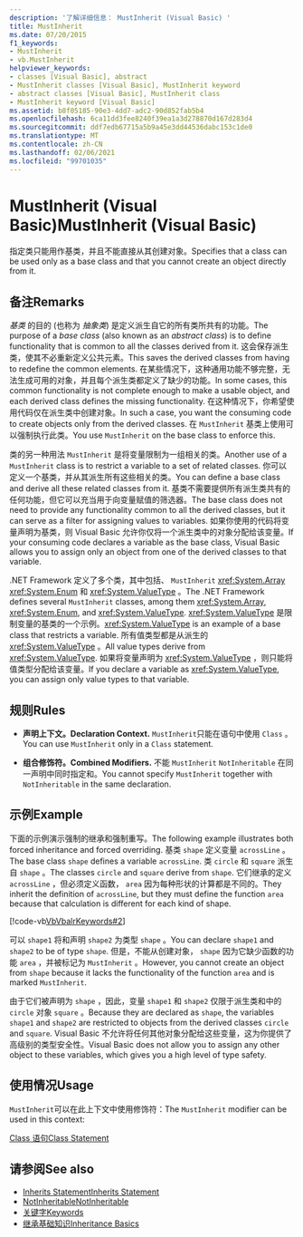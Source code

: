 ```yaml
---
description: '了解详细信息： MustInherit (Visual Basic) '
title: MustInherit
ms.date: 07/20/2015
f1_keywords:
- MustInherit
- vb.MustInherit
helpviewer_keywords:
- classes [Visual Basic], abstract
- MustInherit classes [Visual Basic], MustInherit keyword
- abstract classes [Visual Basic], MustInherit class
- MustInherit keyword [Visual Basic]
ms.assetid: b8f05185-90e3-4dd7-adc2-90d852fab5b4
ms.openlocfilehash: 6ca11dd3fee8240f39ea1a3d278870d167d283d4
ms.sourcegitcommit: ddf7edb67715a5b9a45e3dd44536dabc153c1de0
ms.translationtype: MT
ms.contentlocale: zh-CN
ms.lasthandoff: 02/06/2021
ms.locfileid: "99701035"
---
```

# <a name="mustinherit-visual-basic"></a><span data-ttu-id="02d1e-103">MustInherit (Visual Basic)</span><span class="sxs-lookup"><span data-stu-id="02d1e-103">MustInherit (Visual Basic)</span></span>

<span data-ttu-id="02d1e-104">指定类只能用作基类，并且不能直接从其创建对象。</span><span class="sxs-lookup"><span data-stu-id="02d1e-104">Specifies that a class can be used only as a base class and that you cannot create an object directly from it.</span></span>  
  
## <a name="remarks"></a><span data-ttu-id="02d1e-105">备注</span><span class="sxs-lookup"><span data-stu-id="02d1e-105">Remarks</span></span>  

 <span data-ttu-id="02d1e-106">*基类* 的目的 (也称为 *抽象类*) 是定义派生自它的所有类所共有的功能。</span><span class="sxs-lookup"><span data-stu-id="02d1e-106">The purpose of a *base class* (also known as an *abstract class*) is to define functionality that is common to all the classes derived from it.</span></span> <span data-ttu-id="02d1e-107">这会保存派生类，使其不必重新定义公共元素。</span><span class="sxs-lookup"><span data-stu-id="02d1e-107">This saves the derived classes from having to redefine the common elements.</span></span> <span data-ttu-id="02d1e-108">在某些情况下，这种通用功能不够完整，无法生成可用的对象，并且每个派生类都定义了缺少的功能。</span><span class="sxs-lookup"><span data-stu-id="02d1e-108">In some cases, this common functionality is not complete enough to make a usable object, and each derived class defines the missing functionality.</span></span> <span data-ttu-id="02d1e-109">在这种情况下，你希望使用代码仅在派生类中创建对象。</span><span class="sxs-lookup"><span data-stu-id="02d1e-109">In such a case, you want the consuming code to create objects only from the derived classes.</span></span> <span data-ttu-id="02d1e-110">在 `MustInherit` 基类上使用可以强制执行此类。</span><span class="sxs-lookup"><span data-stu-id="02d1e-110">You use `MustInherit` on the base class to enforce this.</span></span>  
  
 <span data-ttu-id="02d1e-111">类的另一种用法 `MustInherit` 是将变量限制为一组相关的类。</span><span class="sxs-lookup"><span data-stu-id="02d1e-111">Another use of a `MustInherit` class is to restrict a variable to a set of related classes.</span></span> <span data-ttu-id="02d1e-112">你可以定义一个基类，并从其派生所有这些相关的类。</span><span class="sxs-lookup"><span data-stu-id="02d1e-112">You can define a base class and derive all these related classes from it.</span></span> <span data-ttu-id="02d1e-113">基类不需要提供所有派生类共有的任何功能，但它可以充当用于向变量赋值的筛选器。</span><span class="sxs-lookup"><span data-stu-id="02d1e-113">The base class does not need to provide any functionality common to all the derived classes, but it can serve as a filter for assigning values to variables.</span></span> <span data-ttu-id="02d1e-114">如果你使用的代码将变量声明为基类，则 Visual Basic 允许你仅将一个派生类中的对象分配给该变量。</span><span class="sxs-lookup"><span data-stu-id="02d1e-114">If your consuming code declares a variable as the base class, Visual Basic allows you to assign only an object from one of the derived classes to that variable.</span></span>  
  
 <span data-ttu-id="02d1e-115">.NET Framework 定义了多个类，其中包括、 `MustInherit` <xref:System.Array> <xref:System.Enum> 和 <xref:System.ValueType> 。</span><span class="sxs-lookup"><span data-stu-id="02d1e-115">The .NET Framework defines several `MustInherit` classes, among them <xref:System.Array>, <xref:System.Enum>, and <xref:System.ValueType>.</span></span> <span data-ttu-id="02d1e-116"><xref:System.ValueType> 是限制变量的基类的一个示例。</span><span class="sxs-lookup"><span data-stu-id="02d1e-116"><xref:System.ValueType> is an example of a base class that restricts a variable.</span></span> <span data-ttu-id="02d1e-117">所有值类型都是从派生的 <xref:System.ValueType> 。</span><span class="sxs-lookup"><span data-stu-id="02d1e-117">All value types derive from <xref:System.ValueType>.</span></span> <span data-ttu-id="02d1e-118">如果将变量声明为 <xref:System.ValueType> ，则只能将值类型分配给该变量。</span><span class="sxs-lookup"><span data-stu-id="02d1e-118">If you declare a variable as <xref:System.ValueType>, you can assign only value types to that variable.</span></span>  
  
## <a name="rules"></a><span data-ttu-id="02d1e-119">规则</span><span class="sxs-lookup"><span data-stu-id="02d1e-119">Rules</span></span>  
  
- <span data-ttu-id="02d1e-120">**声明上下文。**</span><span class="sxs-lookup"><span data-stu-id="02d1e-120">**Declaration Context.**</span></span> <span data-ttu-id="02d1e-121">`MustInherit`只能在语句中使用 `Class` 。</span><span class="sxs-lookup"><span data-stu-id="02d1e-121">You can use `MustInherit` only in a `Class` statement.</span></span>  
  
- <span data-ttu-id="02d1e-122">**组合修饰符。**</span><span class="sxs-lookup"><span data-stu-id="02d1e-122">**Combined Modifiers.**</span></span> <span data-ttu-id="02d1e-123">不能 `MustInherit` `NotInheritable` 在同一声明中同时指定和。</span><span class="sxs-lookup"><span data-stu-id="02d1e-123">You cannot specify `MustInherit` together with `NotInheritable` in the same declaration.</span></span>  
  
## <a name="example"></a><span data-ttu-id="02d1e-124">示例</span><span class="sxs-lookup"><span data-stu-id="02d1e-124">Example</span></span>  

 <span data-ttu-id="02d1e-125">下面的示例演示强制的继承和强制重写。</span><span class="sxs-lookup"><span data-stu-id="02d1e-125">The following example illustrates both forced inheritance and forced overriding.</span></span> <span data-ttu-id="02d1e-126">基类 `shape` 定义变量 `acrossLine` 。</span><span class="sxs-lookup"><span data-stu-id="02d1e-126">The base class `shape` defines a variable `acrossLine`.</span></span> <span data-ttu-id="02d1e-127">类 `circle` 和 `square` 派生自 `shape` 。</span><span class="sxs-lookup"><span data-stu-id="02d1e-127">The classes `circle` and `square` derive from `shape`.</span></span> <span data-ttu-id="02d1e-128">它们继承的定义 `acrossLine` ，但必须定义函数， `area` 因为每种形状的计算都是不同的。</span><span class="sxs-lookup"><span data-stu-id="02d1e-128">They inherit the definition of `acrossLine`, but they must define the function `area` because that calculation is different for each kind of shape.</span></span>  
  
 [!code-vb[VbVbalrKeywords#2](~/samples/snippets/visualbasic/VS_Snippets_VBCSharp/VbVbalrKeywords/VB/Class1.vb#2)]  
  
 <span data-ttu-id="02d1e-129">可以 `shape1` 将和声明 `shape2` 为类型 `shape` 。</span><span class="sxs-lookup"><span data-stu-id="02d1e-129">You can declare `shape1` and `shape2` to be of type `shape`.</span></span> <span data-ttu-id="02d1e-130">但是，不能从创建对象， `shape` 因为它缺少函数的功能 `area` ，并被标记为 `MustInherit` 。</span><span class="sxs-lookup"><span data-stu-id="02d1e-130">However, you cannot create an object from `shape` because it lacks the functionality of the function `area` and is marked `MustInherit`.</span></span>  
  
 <span data-ttu-id="02d1e-131">由于它们被声明为 `shape` ，因此，变量 `shape1` 和 `shape2` 仅限于派生类和中的 `circle` 对象 `square` 。</span><span class="sxs-lookup"><span data-stu-id="02d1e-131">Because they are declared as `shape`, the variables `shape1` and `shape2` are restricted to objects from the derived classes `circle` and `square`.</span></span> <span data-ttu-id="02d1e-132">Visual Basic 不允许将任何其他对象分配给这些变量，这为你提供了高级别的类型安全性。</span><span class="sxs-lookup"><span data-stu-id="02d1e-132">Visual Basic does not allow you to assign any other object to these variables, which gives you a high level of type safety.</span></span>  
  
## <a name="usage"></a><span data-ttu-id="02d1e-133">使用情况</span><span class="sxs-lookup"><span data-stu-id="02d1e-133">Usage</span></span>  

 <span data-ttu-id="02d1e-134">`MustInherit`可以在此上下文中使用修饰符：</span><span class="sxs-lookup"><span data-stu-id="02d1e-134">The `MustInherit` modifier can be used in this context:</span></span>  
  
 [<span data-ttu-id="02d1e-135">Class 语句</span><span class="sxs-lookup"><span data-stu-id="02d1e-135">Class Statement</span></span>](../statements/class-statement.md)  
  
## <a name="see-also"></a><span data-ttu-id="02d1e-136">请参阅</span><span class="sxs-lookup"><span data-stu-id="02d1e-136">See also</span></span>

- [<span data-ttu-id="02d1e-137">Inherits Statement</span><span class="sxs-lookup"><span data-stu-id="02d1e-137">Inherits Statement</span></span>](../statements/inherits-statement.md)
- [<span data-ttu-id="02d1e-138">NotInheritable</span><span class="sxs-lookup"><span data-stu-id="02d1e-138">NotInheritable</span></span>](notinheritable.md)
- [<span data-ttu-id="02d1e-139">关键字</span><span class="sxs-lookup"><span data-stu-id="02d1e-139">Keywords</span></span>](../keywords/index.md)
- [<span data-ttu-id="02d1e-140">继承基础知识</span><span class="sxs-lookup"><span data-stu-id="02d1e-140">Inheritance Basics</span></span>](../../programming-guide/language-features/objects-and-classes/inheritance-basics.md)
